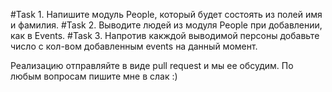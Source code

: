 #Task 1. Напишите модуль People, который будет состоять из полей имя и фамилия.
#Task 2. Выводите людей из модуля People при добавлении, как в Events.
#Task 3. Напротив какждой выводимой персоны добавьте число с кол-вом добавленным events на данный момент.

Реализацию отправляйте в виде pull request и мы ее обсудим.
По любым вопросам пишите мне в слак :)